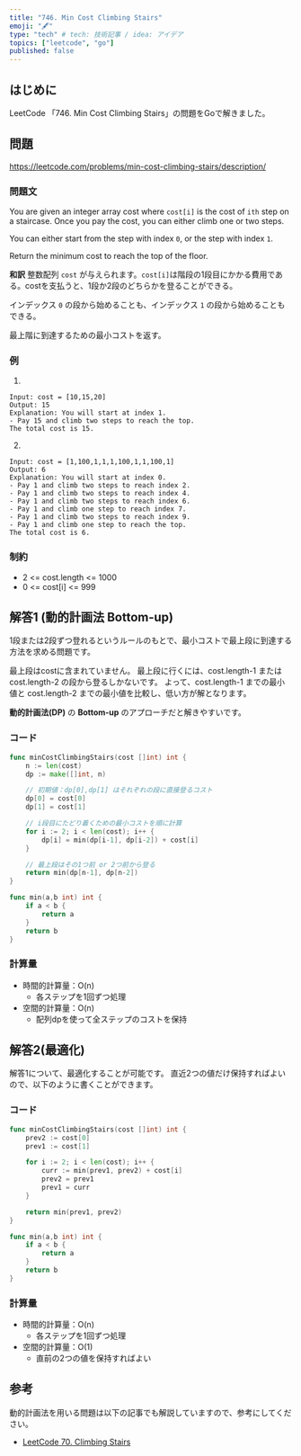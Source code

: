 ```yaml
---
title: "746. Min Cost Climbing Stairs"
emoji: "🖋"
type: "tech" # tech: 技術記事 / idea: アイデア
topics: ["leetcode", "go"]
published: false
---
```

## はじめに
LeetCode 「746. Min Cost Climbing Stairs」の問題をGoで解きました。

## 問題
https://leetcode.com/problems/min-cost-climbing-stairs/description/

### 問題文
You are given an integer array cost where `cost[i]` is the cost of `ith` step on a staircase. Once you pay the cost, you can either climb one or two steps.

You can either start from the step with index `0`, or the step with index `1`.

Return the minimum cost to reach the top of the floor.

**和訳**
整数配列 `cost` が与えられます。`cost[i]`は階段の1段目にかかる費用である。costを支払うと、1段か2段のどちらかを登ることができる。

インデックス `0` の段から始めることも、インデックス `1` の段から始めることもできる。

最上階に到達するための最小コストを返す。

### 例
1.
```
Input: cost = [10,15,20]
Output: 15
Explanation: You will start at index 1.
- Pay 15 and climb two steps to reach the top.
The total cost is 15.
```

2.
```
Input: cost = [1,100,1,1,1,100,1,1,100,1]
Output: 6
Explanation: You will start at index 0.
- Pay 1 and climb two steps to reach index 2.
- Pay 1 and climb two steps to reach index 4.
- Pay 1 and climb two steps to reach index 6.
- Pay 1 and climb one step to reach index 7.
- Pay 1 and climb two steps to reach index 9.
- Pay 1 and climb one step to reach the top.
The total cost is 6.

```

### 制約
- 2 <= cost.length <= 1000
- 0 <= cost[i] <= 999

## 解答1 (動的計画法 Bottom-up)
1段または2段ずつ登れるというルールのもとで、最小コストで最上段に到達する方法を求める問題です。

最上段はcostに含まれていません。
最上段に行くには、cost.length-1 または cost.length-2 の段から登るしかないです。
よって、cost.length-1 までの最小値と cost.length-2 までの最小値を比較し、低い方が解となります。

**動的計画法(DP)** の **Bottom-up** のアプローチだと解きやすいです。

### コード
```go
func minCostClimbingStairs(cost []int) int {
    n := len(cost)
    dp := make([]int, n)

    // 初期値：dp[0],dp[1] はそれぞれの段に直接登るコスト
    dp[0] = cost[0]
    dp[1] = cost[1]

    // i段目にたどり着くための最小コストを順に計算
    for i := 2; i < len(cost); i++ {
        dp[i] = min(dp[i-1], dp[i-2]) + cost[i]
    }

    // 最上段はその1つ前 or 2つ前から登る
    return min(dp[n-1], dp[n-2])
}

func min(a,b int) int {
    if a < b {
        return a
    }
    return b
}
```

### 計算量
- 時間的計算量：O(n)
  - 各ステップを1回ずつ処理
- 空間的計算量：O(n)
  - 配列dpを使って全ステップのコストを保持


## 解答2(最適化)
解答1について、最適化することが可能です。
直近2つの値だけ保持すればよいので、以下のように書くことができます。

### コード
```go
func minCostClimbingStairs(cost []int) int {
    prev2 := cost[0]
    prev1 := cost[1]

    for i := 2; i < len(cost); i++ {
        curr := min(prev1, prev2) + cost[i]
        prev2 = prev1
        prev1 = curr
    }

    return min(prev1, prev2)
}

func min(a,b int) int {
    if a < b {
        return a
    }
    return b
}
```

### 計算量
- 時間的計算量：O(n)
  - 各ステップを1回ずつ処理
- 空間的計算量：O(1)
  - 直前の2つの値を保持すればよい

## 参考
動的計画法を用いる問題は以下の記事でも解説していますので、参考にしてください。
- [LeetCode 70. Climbing Stairs](https://zenn.dev/shimpo/articles/leet-code-70-20250715)